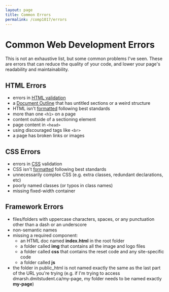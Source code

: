 ```yaml
---
layout: page
title: Common Errors
permalink: /comp1017/errors
---
```


# Common Web Development Errors

This is not an exhaustive list, but some common problems I've seen. These are errors that can reduce the quality of your code, and lower your page's readability and maintainability.


## HTML Errors
+ errors in [HTML validation](https://validator.w3.org/) 
+ a [Document Outline](https://gsnedders.html5.org/outliner/) that has untitled sections or a weird structure
+ HTML isn't [formatted](https://prettier.io/) following best standards
+ more than one `<h1>` on a page
+ content outside of a sectioning element
+ page content in `<head>`
+ using discouraged tags like `<br>`
+ a page has broken links or images

## CSS Errors
+ errors in [CSS](https://jigsaw.w3.org/css-validator/) validation
+ CSS isn't [formatted](https://prettier.io/) following best standards
+ unnecessarily complex CSS (e.g. extra classes, redundant declarations, etc)
+ poorly named classes (or typos in class names)
+ missing fixed-width container

## Framework Errors
+ files/folders with uppercase characters, spaces, or any punctuation other than a dash or an underscore
+ non-semantic names
+ missing a required component:
    + an HTML doc named **index.html** in the root folder
    + a folder called **img** that contains all the image and logo files
    + a folder called **css** that contains the reset code and any site-specific code
    + a folder called **js**
+ the folder in public_html is not named exactly the same as the last part of the URL you're trying (e.g. if I'm trying to access dmarsh.dmitstudent.ca/my-page, my folder needs to be named exactly **my-page**)
